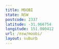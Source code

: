 ```yaml
---
title: MOOBI
state: NSW
postcode: 2337
latitude: -31.966754
longitude: 151.080412
url: /nsw/moobi/
layout: suburb
---
```

